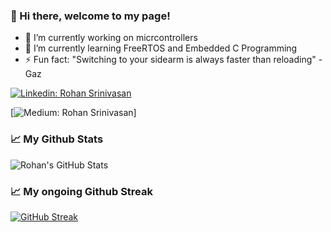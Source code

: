 
### 👋 Hi there, welcome to my page!


- 🔭 I’m currently working on micrcontrollers
- 🌱 I’m currently learning FreeRTOS and Embedded C Programming
- ⚡ Fun fact: "Switching to your sidearm is always faster than reloading" - Gaz

[![Linkedin: Rohan Srinivasan](https://img.shields.io/badge/-RohanSrinivasan-blue?style=flat-square&logo=Linkedin&logoColor=white&link=https://www.linkedin.com/in/rohan-srinivasan-2457591b1/)](https://www.linkedin.com/in/rohansrinivasann/)

[![Medium: Rohan Srinivasan]([https://img.shields.io/badge/Medium-12100E?style=for-the-badge&logo=medium&logoColor=white&link=https://medium.com/@rohansrinivasann/)]


 ### 📈 My Github Stats
![Rohan's GitHub Stats](https://github-readme-stats.vercel.app/api?username=rohansrinivasan&theme=radical)

 ### 📈 My ongoing Github Streak
[![GitHub Streak](https://github-readme-streak-stats.herokuapp.com?user=rohansrinivasan&theme=midnight-purple&date_format=j%20M%5B%20Y%5D)](https://git.io/streak-stats)




